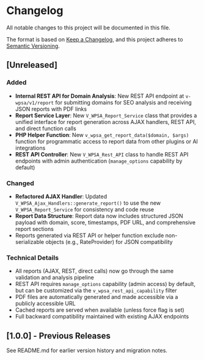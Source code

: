 # Changelog

All notable changes to this project will be documented in this file.

The format is based on [Keep a Changelog](https://keepachangelog.com/en/1.0.0/),
and this project adheres to [Semantic Versioning](https://semver.org/spec/v2.0.0.html).

## [Unreleased]

### Added
- **Internal REST API for Domain Analysis**: New REST API endpoint at `v-wpsa/v1/report` for submitting domains for SEO analysis and receiving JSON reports with PDF links
- **Report Service Layer**: New `V_WPSA_Report_Service` class that provides a unified interface for report generation across AJAX handlers, REST API, and direct function calls
- **PHP Helper Function**: New `v_wpsa_get_report_data($domain, $args)` function for programmatic access to report data from other plugins or AI integrations
- **REST API Controller**: New `V_WPSA_Rest_API` class to handle REST API endpoints with admin authentication (`manage_options` capability by default)

### Changed
- **Refactored AJAX Handler**: Updated `V_WPSA_Ajax_Handlers::generate_report()` to use the new `V_WPSA_Report_Service` for consistency and code reuse
- **Report Data Structure**: Report data now includes structured JSON payload with domain, score, timestamps, PDF URL, and comprehensive report sections
- Reports generated via REST API or helper function exclude non-serializable objects (e.g., RateProvider) for JSON compatibility

### Technical Details
- All reports (AJAX, REST, direct calls) now go through the same validation and analysis pipeline
- REST API requires `manage_options` capability (admin access) by default, but can be customized via the `v_wpsa_rest_api_capability` filter
- PDF files are automatically generated and made accessible via a publicly accessible URL
- Cached reports are served when available (unless force flag is set)
- Full backward compatibility maintained with existing AJAX endpoints

## [1.0.0] - Previous Releases
See README.md for earlier version history and migration notes.
